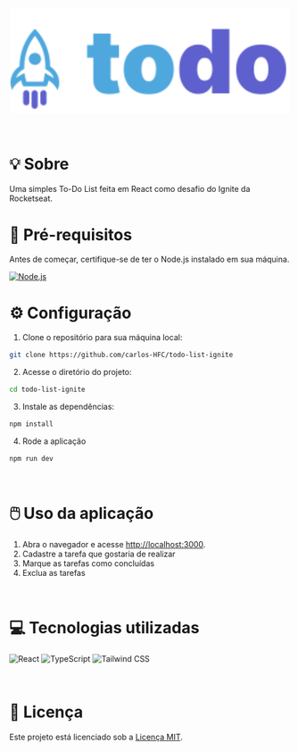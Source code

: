 <p align="center">
  <img src="src/assets/logo.svg" width="500" />
</p>
<br/>

# :bulb: Sobre

Uma simples To-Do List feita em React como desafio do Ignite da Rocketseat.
<br/>

# :page_with_curl: Pré-requisitos

Antes de começar, certifique-se de ter o Node.js instalado em sua máquina.

<a href="https://nodejs.org">
  <img width="50" src="https://user-images.githubusercontent.com/25181517/183568594-85e280a7-0d7e-4d1a-9028-c8c2209e073c.png" alt="Node.js" title="Node.js"/>
</a>
<br/>

# :gear: Configuração

1. Clone o repositório para sua máquina local:

```bash
git clone https://github.com/carlos-HFC/todo-list-ignite
```

2. Acesse o diretório do projeto:

```bash
cd todo-list-ignite
```

3. Instale as dependências:

```bash
npm install
```

4. Rode a aplicação

```bash
npm run dev
```
<br/>

# :computer_mouse: Uso da aplicação

1. Abra o navegador e acesse [http://localhost:3000](http://localhost:3000).
2. Cadastre a tarefa que gostaria de realizar
3. Marque as tarefas como concluídas
4. Exclua as tarefas
<br/>

# :computer: Tecnologias utilizadas

<p float="left">
<img width="50" src="https://user-images.githubusercontent.com/25181517/183897015-94a058a6-b86e-4e42-a37f-bf92061753e5.png" alt="React" title="React"/>
<img width="50" src="https://user-images.githubusercontent.com/25181517/183890598-19a0ac2d-e88a-4005-a8df-1ee36782fde1.png" alt="TypeScript" title="TypeScript"/>
<img width="50" src="https://user-images.githubusercontent.com/25181517/202896760-337261ed-ee92-4979-84c4-d4b829c7355d.png" alt="Tailwind CSS" title="Tailwind CSS"/>
</p>
<br/>

# :page_facing_up:	 Licença

Este projeto está licenciado sob a [Licença MIT](LICENSE).